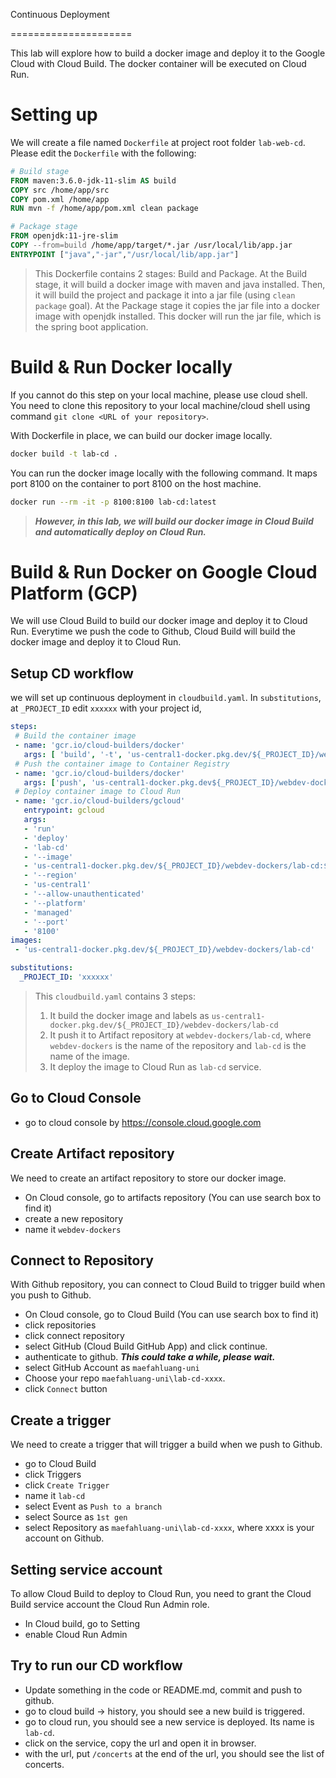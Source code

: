 Continuous Deployment

=====================

This lab will explore how to build a docker image and deploy it to the Google Cloud with Cloud Build. The docker container will be executed on Cloud Run.

 # Setting up

 We will create a file named `Dockerfile` at project root folder `lab-web-cd`. Please edit the `Dockerfile` with the following:

 ```dockerfile
 # Build stage
FROM maven:3.6.0-jdk-11-slim AS build
COPY src /home/app/src
COPY pom.xml /home/app
RUN mvn -f /home/app/pom.xml clean package

# Package stage
FROM openjdk:11-jre-slim
COPY --from=build /home/app/target/*.jar /usr/local/lib/app.jar
ENTRYPOINT ["java","-jar","/usr/local/lib/app.jar"]
 ```

 > This Dockerfile contains 2 stages: Build and Package. At the Build stage, it will build a docker image with maven and java installed. Then, it will build the project and package it into a jar file (using `clean package` goal). At the Package stage it copies the jar file into a docker image with openjdk installed. This docker will run the jar file, which is the spring boot application.


# Build & Run Docker locally
 If you cannot do this step on your local machine, please use cloud shell. You need to clone this repository to your local machine/cloud shell using command `git clone <URL of your repository>`.

With Dockerfile in place, we can build our docker image locally.

```bash
docker build -t lab-cd .
```

You can run the docker image locally with the following command. It maps port 8100 on the container to port 8100 on the host machine.
```bash
docker run --rm -it -p 8100:8100 lab-cd:latest
```

> ***However, in this lab, we will build our docker image in Cloud Build and automatically deploy on Cloud Run.***

# Build & Run Docker on Google Cloud Platform (GCP)
We will use Cloud Build to build our docker image and deploy it to Cloud Run. Everytime we push the code to Github, Cloud Build will build the docker image and deploy it to Cloud Run.

## Setup CD workflow
we will set up continuous deployment in `cloudbuild.yaml`. In `substitutions`, at `_PROJECT_ID` edit `xxxxxx` with your project id, 

```yaml
steps:
 # Build the container image
 - name: 'gcr.io/cloud-builders/docker'
   args: [ 'build', '-t', 'us-central1-docker.pkg.dev/${_PROJECT_ID}/webdev-dockers/lab-cd:$COMMIT_SHA', '.' ]
 # Push the container image to Container Registry
 - name: 'gcr.io/cloud-builders/docker'
   args: ['push', 'us-central1-docker.pkg.dev${_PROJECT_ID}/webdev-dockers/lab-cd:$COMMIT_SHA']
 # Deploy container image to Cloud Run
 - name: 'gcr.io/cloud-builders/gcloud'
   entrypoint: gcloud
   args:
   - 'run'
   - 'deploy'
   - 'lab-cd'
   - '--image'
   - 'us-central1-docker.pkg.dev/${_PROJECT_ID}/webdev-dockers/lab-cd:$COMMIT_SHA'
   - '--region'
   - 'us-central1'
   - '--allow-unauthenticated'
   - '--platform'
   - 'managed'
   - '--port'
   - '8100'
images:
 - 'us-central1-docker.pkg.dev/${_PROJECT_ID}/webdev-dockers/lab-cd'

substitutions:
  _PROJECT_ID: 'xxxxxx'
```

> This `cloudbuild.yaml` contains 3 steps:
> 1. It build the docker image and labels as `us-central1-docker.pkg.dev/${_PROJECT_ID}/webdev-dockers/lab-cd`
> 2. It push it to Artifact repository at `webdev-dockers/lab-cd`, where `webdev-dockers` is the name of the repository and `lab-cd` is the name of the image.
> 3. It deploy the image to Cloud Run as `lab-cd` service.

## Go to Cloud Console
- go to cloud console by https://console.cloud.google.com

## Create Artifact repository
We need to create an artifact repository to store our docker image.
- On Cloud console, go to artifacts repository (You can use search box to find it)
- create a new repository
- name it `webdev-dockers`

## Connect to Repository
With Github repository, you can connect to Cloud Build to trigger build when you push to Github.
- On Cloud console, go to Cloud Build (You can use search box to find it)
- click repositories
- click connect repository
- select GitHub (Cloud Build GitHub App) and click continue. 
- authenticate to github. ***This could take a while, please wait.***
- select GitHub Account as `maefahluang-uni`
- Choose your repo `maefahluang-uni\lab-cd-xxxx`.
- click `Connect` button

## Create a trigger
We need to create a trigger that will trigger a build when we push to Github.
- go to Cloud Build
- click Triggers
- click `Create Trigger`
- name it `lab-cd`
- select Event as `Push to a branch`
- select Source as `1st gen`
- select Repository as `maefahluang-uni\lab-cd-xxxx`, where xxxx is your account on Github.


## Setting service account
To allow Cloud Build to deploy to Cloud Run, you need to grant the Cloud Build service account the Cloud Run Admin role.
- In Cloud build, go to Setting 
- enable Cloud Run Admin

## Try to run our CD workflow
- Update something in the code or README.md, commit and push to github.
- go to cloud build -> history, you should see a new build is triggered.
- go to cloud run, you should see a new service is deployed. Its name is `lab-cd`.
- click on the service, copy the url and open it in browser.
- with the url, put `/concerts` at the end of the url, you should see the list of concerts.

